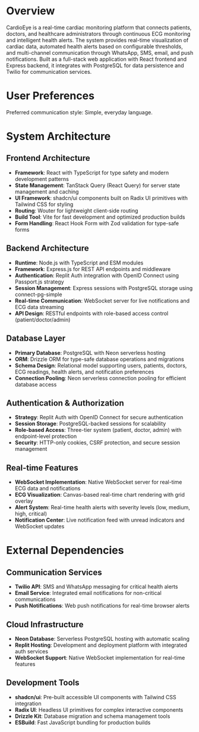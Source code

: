 # Overview

CardioEye is a real-time cardiac monitoring platform that connects patients, doctors, and healthcare administrators through continuous ECG monitoring and intelligent health alerts. The system provides real-time visualization of cardiac data, automated health alerts based on configurable thresholds, and multi-channel communication through WhatsApp, SMS, email, and push notifications. Built as a full-stack web application with React frontend and Express backend, it integrates with PostgreSQL for data persistence and Twilio for communication services.

# User Preferences

Preferred communication style: Simple, everyday language.

# System Architecture

## Frontend Architecture
- **Framework**: React with TypeScript for type safety and modern development patterns
- **State Management**: TanStack Query (React Query) for server state management and caching
- **UI Framework**: shadcn/ui components built on Radix UI primitives with Tailwind CSS for styling
- **Routing**: Wouter for lightweight client-side routing
- **Build Tool**: Vite for fast development and optimized production builds
- **Form Handling**: React Hook Form with Zod validation for type-safe forms

## Backend Architecture
- **Runtime**: Node.js with TypeScript and ESM modules
- **Framework**: Express.js for REST API endpoints and middleware
- **Authentication**: Replit Auth integration with OpenID Connect using Passport.js strategy
- **Session Management**: Express sessions with PostgreSQL storage using connect-pg-simple
- **Real-time Communication**: WebSocket server for live notifications and ECG data streaming
- **API Design**: RESTful endpoints with role-based access control (patient/doctor/admin)

## Database Layer
- **Primary Database**: PostgreSQL with Neon serverless hosting
- **ORM**: Drizzle ORM for type-safe database operations and migrations
- **Schema Design**: Relational model supporting users, patients, doctors, ECG readings, health alerts, and notification preferences
- **Connection Pooling**: Neon serverless connection pooling for efficient database access

## Authentication & Authorization
- **Strategy**: Replit Auth with OpenID Connect for secure authentication
- **Session Storage**: PostgreSQL-backed sessions for scalability
- **Role-based Access**: Three-tier system (patient, doctor, admin) with endpoint-level protection
- **Security**: HTTP-only cookies, CSRF protection, and secure session management

## Real-time Features
- **WebSocket Implementation**: Native WebSocket server for real-time ECG data and notifications
- **ECG Visualization**: Canvas-based real-time chart rendering with grid overlay
- **Alert System**: Real-time health alerts with severity levels (low, medium, high, critical)
- **Notification Center**: Live notification feed with unread indicators and WebSocket updates

# External Dependencies

## Communication Services
- **Twilio API**: SMS and WhatsApp messaging for critical health alerts
- **Email Service**: Integrated email notifications for non-critical communications
- **Push Notifications**: Web push notifications for real-time browser alerts

## Cloud Infrastructure
- **Neon Database**: Serverless PostgreSQL hosting with automatic scaling
- **Replit Hosting**: Development and deployment platform with integrated auth services
- **WebSocket Support**: Native WebSocket implementation for real-time features

## Development Tools
- **shadcn/ui**: Pre-built accessible UI components with Tailwind CSS integration
- **Radix UI**: Headless UI primitives for complex interactive components
- **Drizzle Kit**: Database migration and schema management tools
- **ESBuild**: Fast JavaScript bundling for production builds
